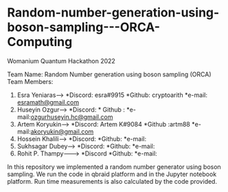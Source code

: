 # Random-number-generation-using-boson-sampling---ORCA-Computing
Womanium Quantum Hackathon 2022

Team Name: Random Number generation using boson sampling (ORCA)
Team Members:
1. Esra Yeniaras--> *Discord: esra#9915 *Github: cryptoarith *e-mail: esramath@gmail.com
2. Huseyin Ozgur--> *Discord:           * Github :      *e-mail:ozgurhuseyin.hc@gmail.com
3. Artem Koryukin--> *Discord: Artem K#9084   *Github :artm88   *e-mail:akoryukin@gmail.com
4. Hossein Khalili--> *Discord:       *Github:  *e-mail:
5. Sukhsagar Dubey--> *Discord:      *Github:    *e-mail:
6. Rohit P. Thampy---> *Discord   *Github:     *e-mail:




In this repository we implemented a random number generator using boson sampling. We run the code in qbraid platform and in the Jupyter notebook platform. Run time measurements is also calculated by the code provided.

